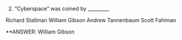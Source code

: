 2. “Cyberspace” was coined by _________

Richard Stallman
William Gibson
Andrew Tannenbaum
Scott Fahlman

**ANSWER: William Gibson
